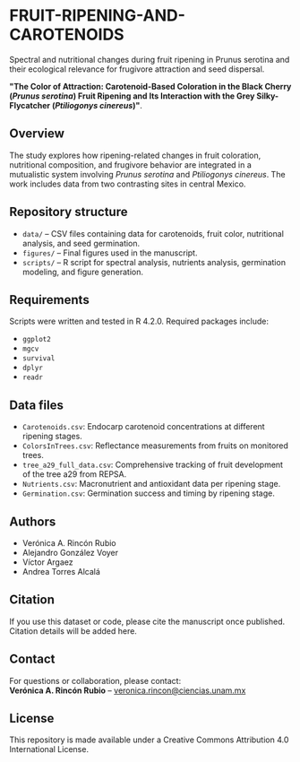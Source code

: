 # FRUIT-RIPENING-AND-CAROTENOIDS
Spectral and nutritional changes during fruit ripening in Prunus serotina and their ecological relevance for frugivore attraction and seed dispersal.

**"The Color of Attraction: Carotenoid-Based Coloration in the Black Cherry (*Prunus serotina*) Fruit Ripening and Its Interaction with the Grey Silky-Flycatcher (*Ptiliogonys cinereus*)"**.

##  Overview

The study explores how ripening-related changes in fruit coloration, nutritional composition, and frugivore behavior are integrated in a mutualistic system involving *Prunus serotina* and *Ptiliogonys cinereus*. The work includes data from two contrasting sites in central Mexico.

## Repository structure

- `data/` – CSV files containing data for carotenoids, fruit color, nutritional analysis, and seed germination.
- `figures/` – Final figures used in the manuscript.
- `scripts/` – R script for spectral analysis, nutrients analysis, germination modeling, and figure generation.

## Requirements

Scripts were written and tested in R 4.2.0. Required packages include:
- `ggplot2`
- `mgcv`
- `survival`
- `dplyr`
- `readr`

## Data files

- `Carotenoids.csv`: Endocarp carotenoid concentrations at different ripening stages.
- `ColorsInTrees.csv`: Reflectance measurements from fruits on monitored trees.
- `tree_a29_full_data.csv`: Comprehensive tracking of fruit development of the tree a29 from REPSA.
- `Nutrients.csv`: Macronutrient and antioxidant data per ripening stage.
- `Germination.csv`: Germination success and timing by ripening stage.

## Authors

- Verónica A. Rincón Rubio  
- Alejandro González Voyer
- Víctor Argaez  
- Andrea Torres Alcalá


## Citation

If you use this dataset or code, please cite the manuscript once published. Citation details will be added here.

## Contact

For questions or collaboration, please contact:  
**Verónica A. Rincón Rubio** – veronica.rincon@ciencias.unam.mx

## License

This repository is made available under a Creative Commons Attribution 4.0 International License.
